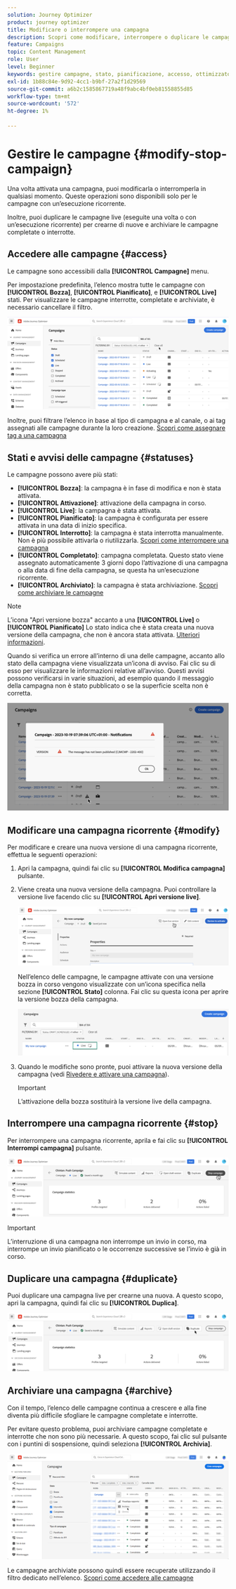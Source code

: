 ```yaml
---
solution: Journey Optimizer
product: journey optimizer
title: Modificare o interrompere una campagna
description: Scopri come modificare, interrompere o duplicare le campagne live in Journey Optimizer
feature: Campaigns
topic: Content Management
role: User
level: Beginner
keywords: gestire campagne, stato, pianificazione, accesso, ottimizzatore
exl-id: 1b88c84e-9d92-4cc1-b9bf-27a2f1d29569
source-git-commit: a6b2c1585867719a48f9abc4bf0eb81558855d85
workflow-type: tm+mt
source-wordcount: '572'
ht-degree: 1%

---
```


# Gestire le campagne {#modify-stop-campaign}

Una volta attivata una campagna, puoi modificarla o interromperla in qualsiasi momento. Queste operazioni sono disponibili solo per le campagne con un’esecuzione ricorrente.

Inoltre, puoi duplicare le campagne live (eseguite una volta o con un’esecuzione ricorrente) per crearne di nuove e archiviare le campagne completate o interrotte.

## Accedere alle campagne {#access}

Le campagne sono accessibili dalla **[!UICONTROL Campagne]** menu.

Per impostazione predefinita, l’elenco mostra tutte le campagne con **[!UICONTROL Bozza]**, **[!UICONTROL Pianificato]**, e **[!UICONTROL Live]** stati. Per visualizzare le campagne interrotte, completate e archiviate, è necessario cancellare il filtro.

![](assets/create-campaign-list.png)

Inoltre, puoi filtrare l’elenco in base al tipo di campagna e al canale, o ai tag assegnati alle campagne durante la loro creazione. [Scopri come assegnare tag a una campagna](create-campaign.md#create)

## Stati e avvisi delle campagne {#statuses}

Le campagne possono avere più stati:

* **[!UICONTROL Bozza]**: la campagna è in fase di modifica e non è stata attivata.
* **[!UICONTROL Attivazione]**: attivazione della campagna in corso.
* **[!UICONTROL Live]**: la campagna è stata attivata.
* **[!UICONTROL Pianificato]**: la campagna è configurata per essere attivata in una data di inizio specifica.
* **[!UICONTROL Interrotto]**: la campagna è stata interrotta manualmente. Non è più possibile attivarla o riutilizzarla. [Scopri come interrompere una campagna](modify-stop-campaign.md#stop)
* **[!UICONTROL Completato]**: campagna completata. Questo stato viene assegnato automaticamente 3 giorni dopo l’attivazione di una campagna o alla data di fine della campagna, se questa ha un’esecuzione ricorrente.
* **[!UICONTROL Archiviato]**: la campagna è stata archiviazione. [Scopri come archiviare le campagne](modify-stop-campaign.md#archive)

>[!NOTE]
>
>L’icona &quot;Apri versione bozza&quot; accanto a una **[!UICONTROL Live]** o **[!UICONTROL Pianificato]** Lo stato indica che è stata creata una nuova versione della campagna, che non è ancora stata attivata. [Ulteriori informazioni](modify-stop-campaign.md#modify).

Quando si verifica un errore all’interno di una delle campagne, accanto allo stato della campagna viene visualizzata un’icona di avviso. Fai clic su di esso per visualizzare le informazioni relative all’avviso. Questi avvisi possono verificarsi in varie situazioni, ad esempio quando il messaggio della campagna non è stato pubblicato o se la superficie scelta non è corretta.

![](assets/campaign-alerts.png)

## Modificare una campagna ricorrente {#modify}

Per modificare e creare una nuova versione di una campagna ricorrente, effettua le seguenti operazioni:

1. Apri la campagna, quindi fai clic su **[!UICONTROL Modifica campagna]** pulsante.

1. Viene creata una nuova versione della campagna. Puoi controllare la versione live facendo clic su **[!UICONTROL Apri versione live]**.

   ![](assets/create-campaign-draft.png)

   Nell’elenco delle campagne, le campagne attivate con una versione bozza in corso vengono visualizzate con un’icona specifica nella sezione **[!UICONTROL Stato]** colonna. Fai clic su questa icona per aprire la versione bozza della campagna.

   ![](assets/create-campaign-edit-list.png)

1. Quando le modifiche sono pronte, puoi attivare la nuova versione della campagna (vedi [Rivedere e attivare una campagna](create-campaign.md#review-activate)).

   >[!IMPORTANT]
   >
   >L’attivazione della bozza sostituirà la versione live della campagna.

## Interrompere una campagna ricorrente {#stop}

Per interrompere una campagna ricorrente, aprila e fai clic su **[!UICONTROL Interrompi campagna]** pulsante.

![](assets/create-campaign-stop.png)

>[!IMPORTANT]
>
>L’interruzione di una campagna non interrompe un invio in corso, ma interrompe un invio pianificato o le occorrenze successive se l’invio è già in corso.

<!-- inbound campaign (inapp): can stop and resume -->

## Duplicare una campagna {#duplicate}

Puoi duplicare una campagna live per crearne una nuova. A questo scopo, apri la campagna, quindi fai clic su **[!UICONTROL Duplica]**.

![](assets/create-campaign-duplicate.png)

## Archiviare una campagna {#archive}

Con il tempo, l’elenco delle campagne continua a crescere e alla fine diventa più difficile sfogliare le campagne completate e interrotte.

Per evitare questo problema, puoi archiviare campagne completate e interrotte che non sono più necessarie. A questo scopo, fai clic sul pulsante con i puntini di sospensione, quindi seleziona **[!UICONTROL Archivia]**.

![](assets/create-campaign-archive.png)

Le campagne archiviate possono quindi essere recuperate utilizzando il filtro dedicato nell’elenco. [Scopri come accedere alle campagne](get-started-with-campaigns.md#access)
